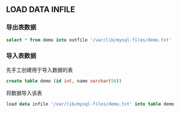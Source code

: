 ## LOAD DATA INFILE

### 导出表数据

```sql
select * from demo into outfile '/var/lib/mysql-files/demo.txt'
```

### 导入表数据

先手工创建用于导入数据的表

```sql
create table demo (id int, name varchar(50))
```

将数据导入该表

```sql
load data infile '/var/lib/mysql-files/demo.txt' into table demo
```


